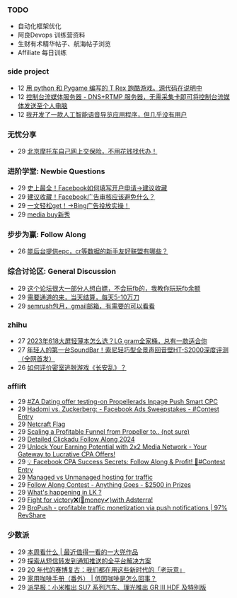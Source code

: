 ### TODO
-  自动化框架优化
-  阿良Devops 训练营资料
-  生财有术精华帖子、航海帖子浏览
-  Affiliate 每日训练

### side project
<!-- sideproject:START -->
-  12 [用 python 和 Pygame 编写的 T Rex 跑酷游戏。源代码在说明中](https://www.youtube.com/watch?v=pZySIXSelCA)
-  12 [控制台流媒体服务器 - DNS+RTMP 服务器，无需采集卡即可将控制台流媒体发送至个人电脑](https://github.com/Aioros/console-streaming-server)
-  12 [我开发了一款人工智能语音导览应用程序，但几乎没有用户](https://www.reddit.com/r/SideProject/comments/18gpp0e/ive_built_an_ai_audio_tour_app_but_have_almost_no/)<!-- sideproject:END -->


### 无忧分享
<!-- ruyo:START -->
-  29 [北京摩托车自己网上交保险，不用花钱找代办！](https://51.ruyo.net/18634.html)<!-- ruyo:END -->

### 进阶学堂: Newbie Questions
<!-- advertcn1:START -->
-  29 [史上最全！Facebook如何填写开户申请→建议收藏](https://www.advertcn.com/thread-114503-1-1.html)
-  29 [建议收藏！Facebook广告审核应该避免什么？](https://www.advertcn.com/thread-114502-1-1.html)
-  29 [一文轻松get！→Bing广告投放实操！](https://www.advertcn.com/thread-114501-1-1.html)
-  29 [media buy新秀](https://www.advertcn.com/thread-114499-1-1.html)<!-- advertcn1:END -->

### 步步为赢: Follow Along
<!-- advertcn2:START -->
-  26 [能后台提供epc，cr等数据的新手友好联盟有哪些？](https://www.advertcn.com/thread-114470-1-1.html)<!-- advertcn2:END -->

### 综合讨论区: General Discussion
<!-- advertcn3:START -->
-  29 [这个论坛很大一部分人想白嫖，不会玩fb的，我教你玩玩fb余额](https://www.advertcn.com/thread-114511-1-1.html)
-  29 [需要通道的来，当天结算，每天5-10万刀](https://www.advertcn.com/thread-114504-1-1.html)
-  29 [semrush包月，gmail邮箱，有需要的可以看看](https://www.advertcn.com/thread-114498-1-1.html)<!-- advertcn3:END -->


### zhihu
<!-- zhihu:START -->
-  27 [2023年618大屏轻薄本怎么选？LG gram全家桶，总有一款适合你](http://zhuanlan.zhihu.com/p/632641888?utm_campaign=rss&utm_medium=rss&utm_source=rss&utm_content=title)
-  27 [年轻人的第一台SoundBar！索尼轻巧型全景声回音壁HT-S2000深度评测（全网首发）](http://zhuanlan.zhihu.com/p/630990296?utm_campaign=rss&utm_medium=rss&utm_source=rss&utm_content=title)
-  26 [如何评价密室逃脱游戏《长安乱》？](http://www.zhihu.com/question/563950552/answer/3045961312?utm_campaign=rss&utm_medium=rss&utm_source=rss&utm_content=title)<!-- zhihu:END -->

### afflift
<!-- afflift:START -->
-  29 [#ZA Dating offer testing-on Propellerads Inpage Push Smart CPC](https://afflift.com/f/threads/za-dating-offer-testing-on-propellerads-inpage-push-smart-cpc.12890/)
-  29 [Hadomi vs. Zuckerberg: - Facebook Ads Sweepstakes - #Contest Entry](https://afflift.com/f/threads/hadomi-vs-zuckerberg-facebook-ads-sweepstakes-contest-entry.12846/)
-  29 [Netcraft Flag](https://afflift.com/f/threads/netcraft-flag.12885/)
-  29 [Scaling a Profitable Funnel from Propeller to.. &lpar;not sure&rpar;](https://afflift.com/f/threads/scaling-a-profitable-funnel-from-propeller-to-not-sure.12855/)
-  29 [Detailed Clickadu Follow Along 2024](https://afflift.com/f/threads/detailed-clickadu-follow-along-2024.12883/)
-  29 [Unlock Your Earning Potential with 2x2 Media Network - Your Gateway to Lucrative CPA Offers!](https://afflift.com/f/threads/unlock-your-earning-potential-with-2x2-media-network-your-gateway-to-lucrative-cpa-offers.12303/)
-  29 [💡 Facebook CPA Success Secrets: Follow Along &amp; Profit! 💸#Contest Entry](https://afflift.com/f/threads/%F0%9F%92%A1-facebook-cpa-success-secrets-follow-along-profit-%F0%9F%92%B8-contest-entry.12886/)
-  29 [Managed vs Unmanaged hosting for traffic](https://afflift.com/f/threads/managed-vs-unmanaged-hosting-for-traffic.12887/)
-  29 [Follow Along Contest - Anything Goes - $2500 in Prizes](https://afflift.com/f/threads/follow-along-contest-anything-goes-2500-in-prizes.12808/)
-  29 [What&#39;s happening in LK ?](https://afflift.com/f/threads/whats-happening-in-lk.12876/)
-  29 [Fight for victory❌&lpar;🤑money✔&rpar;with Adsterra!](https://afflift.com/f/threads/fight-for-victory%E2%9D%8C-%F0%9F%A4%91money%E2%9C%94-with-adsterra.12810/)
-  29 [BroPush - profitable traffic monetization via push notifications | 97% RevShare](https://afflift.com/f/threads/bropush-profitable-traffic-monetization-via-push-notifications-97-revshare.7840/)<!-- afflift:END -->

### 少数派
<!-- sspai:START -->
-  29 [本周看什么 | 最近值得一看的一大兜作品](https://sspai.com/post/87654)
-  29 [探索从短信转发到通知推送的全平台解决方案](https://sspai.com/prime/story/cross-platform-sms-forwarding-solution)
-  29 [20 年代的赛博复古：我们都在用这些新时代的「老玩意」](https://sspai.com/post/87622)
-  29 [家用咖啡手册（番外） | 低因咖啡是怎么回事？](https://sspai.com/post/87595)
-  29 [派早报：小米推出 SU7 系列汽车、理光推出 GR III HDF 及特别版](https://sspai.com/post/87642)<!-- sspai:END -->
